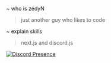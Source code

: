 ~ who is zédyN
> just another guy who likes to code

~ explain skills
> next.js and discord.js

[![Discord Presence](https://lanyard.cnrad.dev/api/559116776257093653)](https://discord.com/users/559116776257093653)
